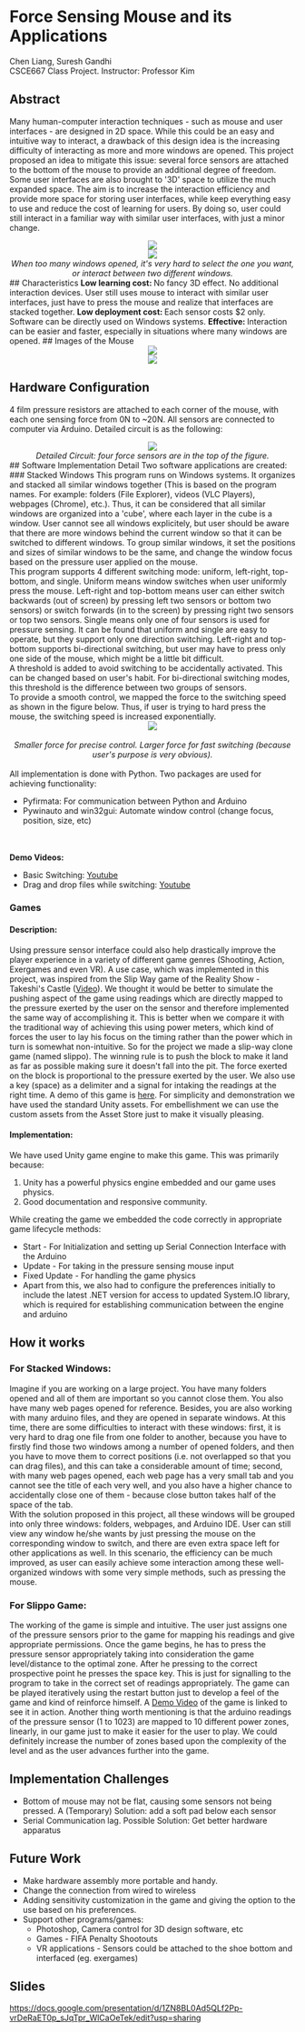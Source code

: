# Force Sensing Mouse and its Applications
Chen Liang, Suresh Gandhi <br>
CSCE667 Class Project.
Instructor: Professor Kim
## Abstract
Many human-computer interaction techniques - such as mouse and user interfaces - are designed in 2D space. While this could be an easy and intuitive way to interact, a drawback of this design idea is the increasing difficulty of interacting as more and more windows are opened. This project proposed an idea to mitigate this issue: several force sensors are attached to the bottom of the mouse to provide an additional degree of freedom. Some user interfaces are also brought to '3D' space to utilize the much expanded space. The aim is to increase the interaction efficiency and provide more space for storing user interfaces, while keep everything easy to use and reduce the cost of learning for users. By doing so, user could still interact in a familiar way with similar user interfaces, with just a minor change.
<div style="text-align:center">
  <img src="https://liangch0505.github.io/images/c667_Motivation1.png" />
</div>
<div style="text-align:center">
  <img src="https://liangch0505.github.io/images/c667_Motivation2.png" /><br>
  <i>When too many windows opened, it's very hard to select the one you want, or interact between two different windows.</i>
</div>
## Characteristics
<b>Low learning cost: </b>  No fancy 3D effect. No additional interaction devices. User still uses mouse to interact with similar user interfaces, just have to press the mouse and realize that interfaces are stacked together.
<b>Low deployment cost: </b> Each sensor costs $2 only. Software can be directly used on Windows systems.
<b>Effective: </b> Interaction can be easier and faster, especially in situations where many windows are opened.
## Images of the Mouse
<div style="text-align:center">
  <img src="https://liangch0505.github.io/images/c667_Mouse1.jpg" /><br>
  <img src="https://liangch0505.github.io/images/c667_Mouse2.jpg" /><br>
</div>

## Hardware Configuration
4 film pressure resistors are attached to each corner of the mouse, with each one sensing force from 0N to ~20N. All sensors are connected to computer via Arduino. Detailed circuit is as the following:
<div style="text-align:center">
  <img src="https://liangch0505.github.io/images/c667_Circuit.png" /><br>
  <i>Detailed Circuit: four force sensors are in the top of the figure.</i>
</div>
## Software Implementation Detail
Two software applications are created:
### Stacked Windows
This program runs on Windows systems. It organizes and stacked all similar windows together (This is based on the program names. For example: folders (File Explorer), videos (VLC Players), webpages (Chrome), etc.). Thus, it can be considered that all similar windows are organized into a 'cube', where each layer in the cube is a window. User cannot see all windows explicitely, but user should be aware that there are more windows behind the current window so that it can be switched to different windows. To group similar windows, it set the positions and sizes of similar windows to be the same, and change the window focus based on the pressure user applied on the mouse.<br>
This program supports 4 different switching mode: uniform, left-right, top-bottom, and single. Uniform means window switches when user uniformly press the mouse. Left-right and top-bottom means user can either switch backwards (out of screen) by pressing left two sensors or bottom two sensors) or switch forwards (in to the screen) by pressing right two sensors or top two sensors. Single means only one of four sensors is used for pressure sensing. It can be found that uniform and single are easy to operate, but they support only one direction switching. Left-right and top-bottom supports bi-directional switching, but user may have to press only one side of the mouse, which might be a little bit difficult.<br>
A threshold is added to avoid switching to be accidentally activated. This can be changed based on user's habit. For bi-directional switching modes, this threshold is the difference between two groups of sensors.<br>
To provide a smooth control, we mapped the force to the switching speed as shown in the figure below. Thus, if user is trying to hard press the mouse, the switching speed is increased exponentially.<br>
<div style="text-align:center">
  <img src="https://liangch0505.github.io/images/c667_Software_StackedWindows_SwitchingSpeed.png" /><br><br>
  <i>Smaller force for precise control. Larger force for fast switching (because user's purpose is very obvious).</i>
</div>
<br>
All implementation is done with Python. Two packages are used for achieving functionality:

* Pyfirmata: For communication between Python and Arduino
* Pywinauto and win32gui: Automate window control (change focus, position, size, etc)

<br><br>
<b>Demo Videos:</b>

* Basic Switching: [Youtube](https://www.youtube.com/watch?v=yk7EaKMPcWo)
* Drag and drop files while switching: [Youtube](https://www.youtube.com/watch?v=7OA2kFTEiaA)

### Games
#### Description:
Using pressure sensor interface could also help drastically improve the player experience in a variety of different game genres (Shooting, Action, Exergames and even VR). A use case, which was implemented in this project, was inspired from the Slip Way game of the Reality Show - Takeshi's Castle ([Video](https://www.youtube.com/watch?v=TOM-IGaI-7k&t=25s)). We thought it would be better to simulate the pushing aspect of the game using readings which are directly mapped to the pressure exerted by the user on the sensor and therefore implemented the same way of accomplishing it. This is better when we compare it with the traditional way of achieving this using power meters, which kind of forces the user to lay his focus on the timing rather than the power which in turn is somewhat non-intuitive. So for the project we made a slip-way clone game (named slippo). The winning rule is to push the block to make it land as far as possible making sure it doesn't fall into the pit. The force exerted on the block is proportional to the pressure exerted by the user. We also use a key (space) as a delimiter and a signal for intaking the readings at the right time. A demo of this game is [here](https://www.youtube.com/watch?v=cPDtPJsbbAM). For simplicity and demonstration we have used the standard Unity assets. For embellishment we can use the custom assets from the Asset Store just to make it visually pleasing.

#### Implementation:
We have used Unity game engine to make this game. This was primarily because:
1. Unity has a powerful physics engine embedded and our game uses physics.
2. Good documentation and responsive community.


While creating the game we embedded the code correctly in appropriate game lifecycle methods:
* Start - For Initialization  and setting up Serial Connection Interface with the Arduino
* Update - For taking in the pressure sensing mouse input
* Fixed Update - For handling the game physics
* Apart from this, we also had to configure the preferences initially to include the latest .NET version for access to updated System.IO library, which is  required for establishing communication between the engine and arduino


## How it works
### For Stacked Windows:
Imagine if you are working on a large project. You have many folders opened and all of them are important so you cannot close them. You also have many web pages opened for reference. Besides, you are also working with many arduino files, and they are opened in separate windows. At this time, there are some difficulties to interact with these windows: first, it is very hard to drag one file from one folder to another, because you have to firstly find those two windows among a number of opened folders, and then you have to move them to correct positions (i.e. not overlapped so that you can drag files), and this can take a considerable amount of time; second, with many web pages opened, each web page has a very small tab and you cannot see the title of each very well, and you also have a higher chance to accidentally close one of them - because close button takes half of the space of the tab. <br>
With the solution proposed in this project, all these windows will be grouped into only three windows: folders, webpages, and Arduino IDE. User can still view any window he/she wants by just pressing the mouse on the corresponding window to switch, and there are even extra space left for other applications as well. In this scenario, the efficiency can be much improved, as user can easily achieve some interaction among these well-organized windows with some very simple methods, such as pressing the mouse.


### For Slippo Game:
The working of the game is simple and intuitive. The user just assigns one of the pressure sensors prior to the game for mapping his readings and give appropriate permissions. Once the game begins, he has to press the pressure sensor appropriately taking into consideration the game level/distance to the optimal zone. After he pressing to the correct prospective point he presses the space key. This is just for signalling to the program to take in the correct set of readings appropriately. The game can be played iteratively using the restart button just to develop a feel of the game and kind of reinforce himself.
A [Demo Video](https://www.youtube.com/watch?v=cPDtPJsbbAM) of the game is linked to see it in action. Another thing worth mentioning is that the arduino readings of the pressure sensor (1 to 1023) are mapped to 10 different power zones, linearly,  in our game just to make it easier for the user to play. We could definitely increase the number of zones based upon the complexity of the level and as the user advances further into the game.

## Implementation Challenges

* Bottom of mouse may not be flat, causing some sensors not being pressed. A (Temporary) Solution: add a soft pad below each sensor
* Serial Communication lag. Possible Solution: Get better hardware apparatus

## Future Work
* Make hardware assembly more portable and handy.
* Change the connection from wired to wireless 
* Adding sensitivity customization in the game and giving the option to the use based on his preferences.
* Support other programs/games:
  * Photoshop, Camera control for 3D design software, etc
  * Games  - FIFA Penalty Shootouts
  * VR applications - Sensors could be attached to the shoe bottom and interfaced (eg. exergames)

## Slides
https://docs.google.com/presentation/d/1ZN8BL0Ad5QLf2Pp-vrDeRaET0p_sJqTpr_WlCaOeTek/edit?usp=sharing
